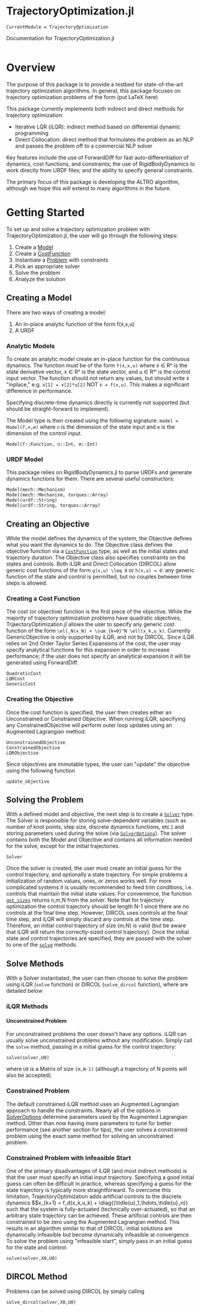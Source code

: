 # TrajectoryOptimization.jl

```@meta
CurrentModule = TrajectoryOptimization
```

Documentation for TrajectoryOptimization.jl

```@contents
```


# Overview
The purpose of this package is to provide a testbed for state-of-the-art trajectory optimization algorithms. In general, this package focuses on trajectory optimization problems of the form
(put LaTeX here)

This package currently implements both indirect and direct methods for trajectory optimization:
* Iterative LQR (iLQR): indirect method based on differential dynamic programming
* Direct Collocation: direct method that formulates the problem as an NLP and passes the problem off to a commercial NLP solver

Key features include the use of ForwardDiff for fast auto-differentiation of dynamics, cost functions, and constraints; the use of RigidBodyDynamics to work directly from URDF files; and the ability to specify general constraints.

The primary focus of this package is developing the ALTRO algorithm, although we hope this will extend to many algorithms in the future.


# Getting Started
To set up and solve a trajectory optimization problem with TrajectoryOptimization.jl, the user will go through the following steps:

1) Create a [Model](@ref)
2) Create a [CostFunction](@ref)
3) Instantiate a [Problem](@ref) with constraints
4) Pick an appropriate solver
5) Solve the problem
6) Analyze the solution


## Creating a Model
There are two ways of creating a model:
1) An in-place analytic function of the form f(ẋ,x,u)
2) A URDF

### Analytic Models
To create an analytic model create an in-place function for the continuous dynamics. The function must be of the form
`f(ẋ,x,u)`
where ẋ ∈ Rⁿ is the state derivative vector, x ∈ Rⁿ is the state vector, and u ∈ Rᵐ is the control input vector. The function should not return any values, but should write ẋ "inplace," e.g. `ẋ[1] = x[2]*u[2]` NOT `ẋ = f(x,u)`. This makes a significant difference in performance.

Specifying discrete-time dynamics directly is currently not supported (but should be straight-forward to implement).

The Model type is then created using the following signature:
`model = Model(f,n,m)` where `n` is the dimension of the state input and `m` is the dimension of the control input.

```@docs
Model(f::Function, n::Int, m::Int)
```

### URDF Model
This package relies on RigidBodyDynamics.jl to parse URDFs and generate dynamics functions for them. There are several useful constructors:

```@docs
Model(mech::Mechanism)
Model(mech::Mechanism, torques::Array)
Model(urdf::String)
Model(urdf::String, torques::Array)
```

## Creating an Objective
While the model defines the dynamics of the system, the Objective defines what you want the dynamics to do. The Objective class defines the objective function via a [`CostFunction`](@ref) type, as well as the initial states and trajectory duration. The Objective class also specifies constraints on the states and controls. Both iLQR and Direct Collocation (DIRCOL) allow generic cost functions of the form ``g(x,u) \leq 0`` or ``h(x,u) = 0``: any generic function of the state and control is permitted, but no couples between time steps is allowed.

### Creating a Cost Function
The cost (or objective) function is the first piece of the objective. While the majority of trajectory optimization problems have quadratic objectives, TrjaectoryOptimization.jl allows the user to specify any generic cost function of the form ``\ell_N(x_N) + \sum_{k=0}^N \ell(x_k,u_k)``. Currently GenericObjective is only supported by iLQR, and not by DIRCOL. Since iLQR relies on 2nd Order Taylor Series Expansions of the cost, the user may specify analytical functions for this expansion in order to increase performance; if the user does not specify an analytical expansion it will be generated using ForwardDiff.

```@docs
QuadraticCost
LQRCost
GenericCost
```

### Creating the Objective
Once the cost function is specified, the user then creates either an Unconstrained or Constrained Objective. When running iLQR, specifying any ConstrainedObjective will perform outer loop updates using an Augmented Lagrangian method.

```@docs
UnconstrainedObjective
ConstrainedObjective
LQRObjective
```

Since objectives are immutable types, the user can "update" the objective using the following function
```@docs
update_objective
```

## Solving the Problem
With a defined model and objective, the next step is to create a [`Solver`](@ref) type. The Solver is responsible for storing solve-dependent variables (such as number of knot points, step size, discrete dynamics functions, etc.) and storing parameters used during the solve (via [`SolverOptions`](@ref)). The solver contains both the Model and Objective and contains all information needed for the solve, except for the initial trajectories.

```@docs
Solver
```

Once the solver is created, the user must create an initial guess for the control trajectory, and optionally a state trajectory. For simple problems a initialization of random values, ones, or zeros works well. For more complicated systems it is usually recommended to feed trim conditions, i.e. controls that maintain the initial state values. For convenience, the function [`get_sizes`](@ref) returns n,m,N from the solver. Note that for trajectory optimization the control trajectory should be length N-1 since there are no controls at the final time step. However, DIRCOL uses controls at the final time step, and iLQR will simply discard any controls at the time step. Therefore, an initial control trajectory of size (m,N) is valid (but be aware that iLQR will return the correctly-sized control trajectory). Once the initial state and control trajectories are specified, they are passed with the solver to one of the [`solve`](@ref) methods.

## Solve Methods
With a Solver instantiated, the user can then choose to solve the problem using iLQR (`solve` function) or DIRCOL (`solve_dircol` function), where are detailed below

### iLQR Methods
#### Unconstrained Problem
For unconstrained problems the user doesn't have any options. iLQR can usually solve unconstrained problems without any modification. Simply call the `solve` method, passing in a initial guess for the control trajectory:
```
solve(solver,U0)
```
where `U0` is a Matrix of size `(m,N-1)` (although a trajectory of N points will also be accepted).

### Constrained Problem
The default constrained iLQR method uses an Augmented Lagrangian approach to handle the constraints. Nearly all of the options in [SolverOptions](@ref) determine parameters used by the Augmented Lagrangian method. Other than now having more parameters to tune for better performance (see another section for tips), the user solves a constrained problem using the exact same method for solving an unconstrained problem.

### Constrained Problem with Infeasible Start
One of the primary disadvantages of iLQR (and most indirect methods) is that the user must specify an initial input trajectory. Specifying a good initial guess can often be difficult in practice, whereas specifying a guess for the state trajectory is typically more straightforward. To overcome this limitation, TrajectoryOptimization adds artificial controls to the discrete dynamics $$x_{k+1} = f_d(x_k,u_k) + \diag{(\tidle{u}_1,\hdots,\tidle{u}_n)} such that the system is fully-actuated (technically over-actuated), so that an arbitrary state trajectory can be achieved. These artificial controls are then constrained to be zero using the Augmented Lagrangian method. This results in an algorithm similar to that of DIRCOL: initial solutions are dynamically infeasible but become dynamically infeasible at convergence. To solve the problem using "infeasible start", simply pass in an initial guess for the state and control:
```
solve(solver,X0,U0)
```

## DIRCOL Method
Problems can be solved using DIRCOL by simply calling
```
solve_dircol(solver,X0,U0)
```
